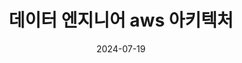 ---
layout: default
title: 데이터 엔지니어 aws 아키텍처
nav_order: 1
has_children: false
permalink: /docs/backend/aws/DE_aws_architecture
parent: DE_aws_architecture
grand_parent: 백엔드
date : 2024-07-19
comments: true
---